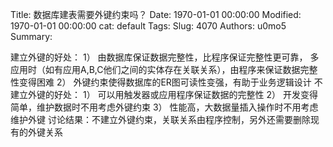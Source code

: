 Title: 数据库建表需要外键约束吗？
Date: 1970-01-01 00:00:00
Modified: 1970-01-01 00:00:00
cat: default
Tags: 
Slug: 4070
Authors: u0mo5 
Summary: 

建立外键的好处： 1）	由数据库保证数据完整性，比程序保证完整性更可靠， 多应用时（如有应用A,B,C他们之间的实体存在关联关系），由程序来保证数据完整性变得困难 2）	外键约束使得数据库的ER图可读性变强，有助于业务逻辑设计 不建立外键的好处： 1）	可以用触发器或应用程序保证数据的完整性 2）	开发变得简单，维护数据时不用考虑外键约束 3）	性能高，大数据量插入操作时不用考虑维护外键 讨论结果：不建立外键约束，关联关系由程序控制，另外还需要删除现有的外键关系 
